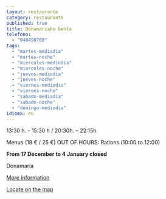 ```yaml
---
layout: restaurante
category: restaurante
published: true
title: Donamariako benta
telefono: 
  - "948450708"
tags: 
  - "martes-mediodia"
  - "martes-noche"
  - "miercoles-mediodia"
  - "miercoles-noche"
  - "jueves-mediodia"
  - "jueves-noche"
  - "viernes-mediodia"
  - "viernes-noche"
  - "sabado-mediodia"
  - "sabado-noche"
  - "domingo-mediodia"
idioma: en
---
```


13:30 h. - 15:30 h / 20:30h. – 22:15h.

Menus (18 € / 25 €) OUT OF HOURS: Rations (10:00 to 12:00)

**From 17 December to 4 January closed**

Donamaria

[More information](http://www.consorciobertiz.org/consorcio/dondecomer/restaurantes/donamaria-es-0-176/restaurante-donamariako-benta.html)

[Locate on the map](https://maps.google.es/maps?q=donamaria%C2%B4ko+benta&hl=es&ie=UTF8&ll=43.113641,-1.682539&spn=0.020395,0.038581&sll=43.113265,-1.681681&sspn=0.020395,0.038581&t=h&hq=donamariako+benta&z=15&iwloc=A "Donamariako benta")